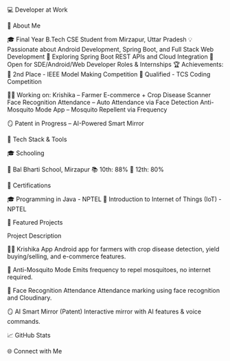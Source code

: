 
  



💻 Developer at Work

  



📌 About Me

🎓 Final Year B.Tech CSE Student from Mirzapur, Uttar Pradesh
💡 Passionate about Android Development, Spring Boot, and Full Stack Web Development
🚀 Exploring Spring Boot REST APIs and Cloud Integration
💼 Open for SDE/Android/Web Developer Roles & Internships
🏆 Achievements:
🥈 2nd Place - IEEE Model Making Competition
🥇 Qualified - TCS Coding Competition


👨‍💻 Working on:
Krishika – Farmer E-commerce + Crop Disease Scanner
Face Recognition Attendance – Auto Attendance via Face Detection
Anti-Mosquito Mode App – Mosquito Repellent via Frequency


🪞 Patent in Progress – AI-Powered Smart Mirror


🧠 Tech Stack & Tools

  



🎓 Schooling

🏫 Bal Bharti School, Mirzapur
📚 10th: 88%
📘 12th: 80%




📜 Certifications

🎓 Programming in Java - NPTEL
📡 Introduction to Internet of Things (IoT) - NPTEL


🚀 Featured Projects



Project
Description



🧑‍🌾 Krishika App
Android app for farmers with crop disease detection, yield buying/selling, and e-commerce features.


🦟 Anti-Mosquito Mode
Emits frequency to repel mosquitoes, no internet required.


📸 Face Recognition Attendance
Attendance marking using face recognition and Cloudinary.


🪞 AI Smart Mirror (Patent)
Interactive mirror with AI features & voice commands.



📈 GitHub Stats

  
  



🌐 Connect with Me

  
    
  
  
    
  


